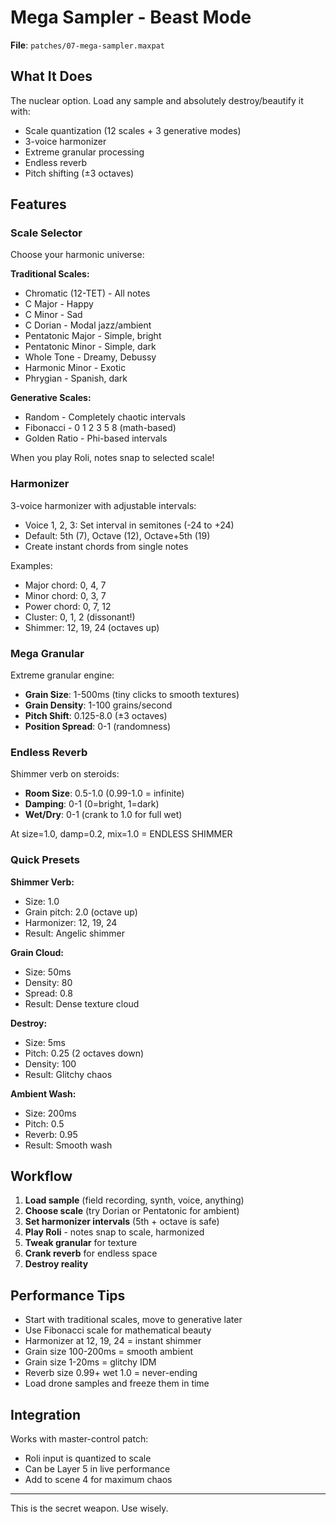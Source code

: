 # Mega Sampler - Beast Mode

**File**: `patches/07-mega-sampler.maxpat`

## What It Does

The nuclear option. Load any sample and absolutely destroy/beautify it with:
- Scale quantization (12 scales + 3 generative modes)
- 3-voice harmonizer
- Extreme granular processing
- Endless reverb
- Pitch shifting (±3 octaves)

## Features

### Scale Selector

Choose your harmonic universe:

**Traditional Scales:**
- Chromatic (12-TET) - All notes
- C Major - Happy
- C Minor - Sad
- C Dorian - Modal jazz/ambient
- Pentatonic Major - Simple, bright
- Pentatonic Minor - Simple, dark
- Whole Tone - Dreamy, Debussy
- Harmonic Minor - Exotic
- Phrygian - Spanish, dark

**Generative Scales:**
- Random - Completely chaotic intervals
- Fibonacci - 0 1 2 3 5 8 (math-based)
- Golden Ratio - Phi-based intervals

When you play Roli, notes snap to selected scale!

### Harmonizer

3-voice harmonizer with adjustable intervals:
- Voice 1, 2, 3: Set interval in semitones (-24 to +24)
- Default: 5th (7), Octave (12), Octave+5th (19)
- Create instant chords from single notes

Examples:
- Major chord: 0, 4, 7
- Minor chord: 0, 3, 7
- Power chord: 0, 7, 12
- Cluster: 0, 1, 2 (dissonant!)
- Shimmer: 12, 19, 24 (octaves up)

### Mega Granular

Extreme granular engine:
- **Grain Size**: 1-500ms (tiny clicks to smooth textures)
- **Grain Density**: 1-100 grains/second
- **Pitch Shift**: 0.125-8.0 (±3 octaves)
- **Position Spread**: 0-1 (randomness)

### Endless Reverb

Shimmer verb on steroids:
- **Room Size**: 0.5-1.0 (0.99-1.0 = infinite)
- **Damping**: 0-1 (0=bright, 1=dark)
- **Wet/Dry**: 0-1 (crank to 1.0 for full wet)

At size=1.0, damp=0.2, mix=1.0 = ENDLESS SHIMMER

### Quick Presets

**Shimmer Verb:**
- Size: 1.0
- Grain pitch: 2.0 (octave up)
- Harmonizer: 12, 19, 24
- Result: Angelic shimmer

**Grain Cloud:**
- Size: 50ms
- Density: 80
- Spread: 0.8
- Result: Dense texture cloud

**Destroy:**
- Size: 5ms
- Pitch: 0.25 (2 octaves down)
- Density: 100
- Result: Glitchy chaos

**Ambient Wash:**
- Size: 200ms
- Pitch: 0.5
- Reverb: 0.95
- Result: Smooth wash

## Workflow

1. **Load sample** (field recording, synth, voice, anything)
2. **Choose scale** (try Dorian or Pentatonic for ambient)
3. **Set harmonizer intervals** (5th + octave is safe)
4. **Play Roli** - notes snap to scale, harmonized
5. **Tweak granular** for texture
6. **Crank reverb** for endless space
7. **Destroy reality**

## Performance Tips

- Start with traditional scales, move to generative later
- Use Fibonacci scale for mathematical beauty
- Harmonizer at 12, 19, 24 = instant shimmer
- Grain size 100-200ms = smooth ambient
- Grain size 1-20ms = glitchy IDM
- Reverb size 0.99+ wet 1.0 = never-ending
- Load drone samples and freeze them in time

## Integration

Works with master-control patch:
- Roli input is quantized to scale
- Can be Layer 5 in live performance
- Add to scene 4 for maximum chaos

---

This is the secret weapon. Use wisely.
